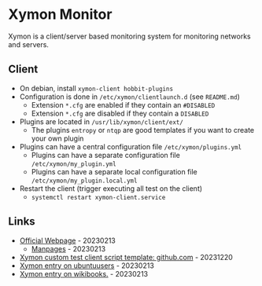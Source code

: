 # Xymon Monitor

Xymon is a client/server based monitoring system for monitoring networks and servers.

## Client

* On debian, install `xymon-client hobbit-plugins`
* Configuration is done in `/etc/xymon/clientlaunch.d` (see `README.md`)
  * Extension `*.cfg` are enabled if they contain an `#DISABLED`
  * Extension `*.cfg` are disabled if they contain a `DISABLED`
* Plugins are located in `/usr/lib/xymon/client/ext/`
  * The plugins `entropy` or `ntqp` are good templates if you want to create your own plugin
* Plugins can have a central configuration file `/etc/xymon/plugins.yml`
  * Plugins can have a separate configuration file `/etc/xymon/my_plugin.yml`
  * Plugins can have a separate local configuration file `/etc/xymon/my_plugin.local.yml`
* Restart the client (trigger executing all test on the client)
  * `systemctl restart xymon-client.service`

## Links

* [Official Webpage](https://xymon.sourceforge.io/) - 20230213
  * [Manpages](https://xymon.sourceforge.io/xymon/help/manpages/) - 20230213
* [Xymon custom test client script template: github.com](https://github.com/OliverTUBAF/xymon-custom-test-client-script-template/tree/main) - 20231220
* [Xymon entry on ubuntuusers](https://wiki.ubuntuusers.de/Xymon/) - 20230213
* [Xymon entry on wikibooks.](https://en.wikibooks.org/wiki/System_Monitoring_with_Xymon) - 20230213

